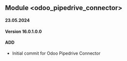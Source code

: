 ## Module <odoo_pipedrive_connector>

#### 23.05.2024
#### Version 16.0.1.0.0
#### ADD
- Initial commit for Odoo Pipedrive Connector
